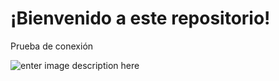 # ¡Bienvenido a este repositorio!

Prueba de conexión

![enter image description here](https://imagenes.elpais.com/resizer/0alCgok56VuEcSE1s2BELjuqPUM=/1200x675/cloudfront-eu-central-1.images.arcpublishing.com/prisa/C7BFNTXVSVCLBGFZPKBJOV3WCY.jpg)
